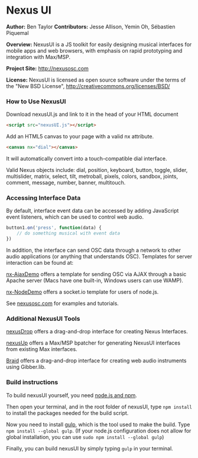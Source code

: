 # Nexus UI

**Author:** Ben Taylor
**Contributors:** Jesse Allison, Yemin Oh, Sébastien Piquemal

**Overview:** NexusUI is a JS toolkit for easily designing musical interfaces for mobile apps and web browsers, with emphasis on rapid prototyping and integration with Max/MSP.

**Project Site:** http://nexusosc.com

**License:** NexusUI is licensed as open source software under the terms of the "New BSD License", http://creativecommons.org/licenses/BSD/


### How to Use NexusUI

Download nexusUI.js and link to it in the head of your HTML document

```html
<script src="nexusUI.js"></script>
```


Add an HTML5 canvas to your page with a valid nx attribute.

```html
<canvas nx="dial"></canvas>
```

It will automatically convert into a touch-compatible dial interface. 

Valid Nexus objects include: dial, position, keyboard, button, toggle, slider, multislider, matrix, select, tilt, metroball, pixels, colors, sandbox, joints, comment, message, number, banner, multitouch.


### Accessing Interface Data

By default, interface event data can be accessed by adding JavaScript event listeners, which can be used to control web audio.

```js
button1.on('press', function(data) {
	// do something musical with event data
})
```

In addition, the interface can send OSC data through a network to other audio applications (or anything that understands OSC). Templates for server interaction can be found at:

[nx-AjaxDemo](http://www.github.com/lsu-emdm) offers a template for sending OSC via AJAX through a basic Apache server (Macs have one built-in, Windows users can use WAMP).

[nx-NodeDemo](http://www.github.com/lsu-emdm) offers a socket.io template for users of node.js.

See [nexusosc.com](http://www.nexusosc.com) for examples and tutorials. 


### Additional NexusUI Tools

[nexusDrop](http://www.github.com/lsu-emdm) offers a drag-and-drop interface for creating Nexus Interfaces.

[nexusUp](http://www.github.com/lsu-emdm) offers a Max/MSP bpatcher for generating NexusUI interfaces from existing Max interfaces.

[Braid](http://www.github.com/lsu-emdm) offers a drag-and-drop interface for creating web audio instruments using Gibber.lib.


### Build instructions

To build nexusUI yourself, you need [node.js and npm](http://nodejs.org/).

Then open your terminal, and in the root folder of nexusUI, type `npm install` to install the packages needed for the build script. 

Now you need to install [gulp](http://gulpjs.com), which is the tool used to make the build. Type `npm install --global gulp`. (If your node.js configuration does not allow for global installation, you can use `sudo npm install --global gulp`)

Finally, you can build nexusUI by simply typing `gulp` in your terminal.